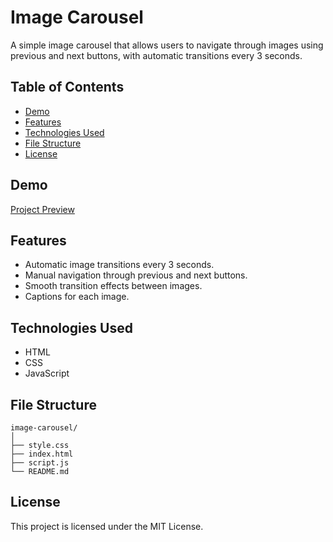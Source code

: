 # Image Carousel

A simple image carousel that allows users to navigate through images using previous and next buttons, with automatic transitions every 3 seconds.

## Table of Contents

- [Demo](#demo)
- [Features](#features)
- [Technologies Used](#technologies-used)
- [File Structure](#file-structure)
- [License](#license)

## Demo

[Project Preview](https://abhinav-c2004.github.io/Image-Slider/)

## Features

- Automatic image transitions every 3 seconds.
- Manual navigation through previous and next buttons.
- Smooth transition effects between images.
- Captions for each image.

## Technologies Used

- HTML
- CSS
- JavaScript

## File Structure

```
image-carousel/
│
├── style.css
├── index.html
├── script.js
└── README.md
```

## License

This project is licensed under the MIT License.
